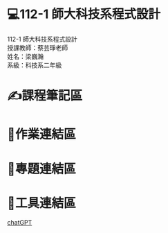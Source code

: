 # 💻112-1 師大科技系程式設計  
112-1 師大科技系程式設計  
授課教師：蔡芸琤老師  
姓名：梁巍瀚  
系級：科技系二年級
# ✍課程筆記區  
# 📑作業連結區
# 📁專題連結區 
# 🔧工具連結區
[chatGPT](https://chat.openai.com/)
